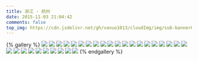 ```yaml
---
title: 浙江 - 杭州
date: 2015-11-03 21:04:42
comments: false
top_img: https://cdn.jsdelivr.net/gh/vanuo1013/cloudImg/img/sub-banner01.jpg
---
```


{% gallery %}
![](https://cdn.jsdelivr.net/gh/vanuo1013/cloudImg/img/travel/IMG_3751.jpg)
![](https://cdn.jsdelivr.net/gh/vanuo1013/cloudImg/img/travel/IMG_3759.jpg)
![](https://cdn.jsdelivr.net/gh/vanuo1013/cloudImg/img/travel/IMG_3794.jpg)
![](https://cdn.jsdelivr.net/gh/vanuo1013/cloudImg/img/travel/IMG_3827.jpg)
![](https://cdn.jsdelivr.net/gh/vanuo1013/cloudImg/img/travel/IMG_3839.jpg)
![](https://cdn.jsdelivr.net/gh/vanuo1013/cloudImg/img/travel/IMG_3844.jpg)
![](https://cdn.jsdelivr.net/gh/vanuo1013/cloudImg/img/travel/IMG_3845.jpg)
![](https://cdn.jsdelivr.net/gh/vanuo1013/cloudImg/img/travel/IMG_3873.jpg)
![](https://cdn.jsdelivr.net/gh/vanuo1013/cloudImg/img/travel/IMG_3877.jpg)
![](https://cdn.jsdelivr.net/gh/vanuo1013/cloudImg/img/travel/IMG_3882.jpg)
![](https://cdn.jsdelivr.net/gh/vanuo1013/cloudImg/img/travel/IMG_3888.jpg)
![](https://cdn.jsdelivr.net/gh/vanuo1013/cloudImg/img/travel/IMG_3919.jpg)
![](https://cdn.jsdelivr.net/gh/vanuo1013/cloudImg/img/travel/IMG_3930.jpg)
![](https://cdn.jsdelivr.net/gh/vanuo1013/cloudImg/img/travel/IMG_3931.jpg)
![](https://cdn.jsdelivr.net/gh/vanuo1013/cloudImg/img/travel/IMG_3944.jpg)
![](https://cdn.jsdelivr.net/gh/vanuo1013/cloudImg/img/travel/IMG_3956.jpg)
![](https://cdn.jsdelivr.net/gh/vanuo1013/cloudImg/img/travel/IMG_3960.jpg)
![](https://cdn.jsdelivr.net/gh/vanuo1013/cloudImg/img/travel/IMG_3964.jpg)
![](https://cdn.jsdelivr.net/gh/vanuo1013/cloudImg/img/travel/IMG_3982.jpg)
![](https://cdn.jsdelivr.net/gh/vanuo1013/cloudImg/img/travel/IMG_3997.jpg)
![](https://cdn.jsdelivr.net/gh/vanuo1013/cloudImg/img/travel/IMG_4014.jpg)
![](https://cdn.jsdelivr.net/gh/vanuo1013/cloudImg/img/travel/IMG_4031.jpg)
![](https://cdn.jsdelivr.net/gh/vanuo1013/cloudImg/img/travel/IMG_4062.jpg)
![](https://cdn.jsdelivr.net/gh/vanuo1013/cloudImg/img/travel/IMG_4065.jpg)
![](https://cdn.jsdelivr.net/gh/vanuo1013/cloudImg/img/travel/IMG_4093.jpg)
![](https://cdn.jsdelivr.net/gh/vanuo1013/cloudImg/img/travel/IMG_4097.jpg)
![](https://cdn.jsdelivr.net/gh/vanuo1013/cloudImg/img/travel/IMG_4100.jpg)
![](https://cdn.jsdelivr.net/gh/vanuo1013/cloudImg/img/travel/IMG_4101.jpg)
![](https://cdn.jsdelivr.net/gh/vanuo1013/cloudImg/img/travel/IMG_4114.jpg)
![](https://cdn.jsdelivr.net/gh/vanuo1013/cloudImg/img/travel/IMG_4120.jpg)
{% endgallery %}